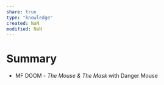 ```yaml
---
share: true
type: "knowledge"
created: NaN 
modified: NaN
---
```

# Summary
  
- MF DOOM - *The Mouse & The Mask* with Danger Mouse